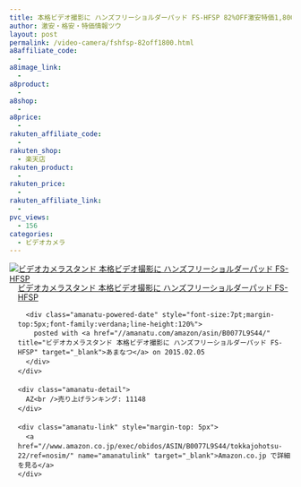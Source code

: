 ```yaml
---
title: 本格ビデオ撮影に ハンズフリーショルダーパッド FS-HFSP 82%OFF激安特価1,800円台！送料無料！
author: 激安・格安・特価情報ツウ
layout: post
permalink: /video-camera/fshfsp-82off1800.html
a8affiliate_code:
  -
a8image_link:
  -
a8product:
  -
a8shop:
  -
a8price:
  -
rakuten_affiliate_code:
  -
rakuten_shop:
  - 楽天店
rakuten_product:
  -
rakuten_price:
  -
rakuten_affiliate_link:
  -
pvc_views:
  - 156
categories:
  - ビデオカメラ
---
```

<div class="amanatu-box" style="margin-bottom:0px;">
  <div class="amanatu-image" style="float:left;">
    <a href="//www.amazon.co.jp/exec/obidos/ASIN/B0077L9S44/tokkajohotsu-22/ref=nosim/" name="amanatulink" target="_blank"><img src="//i2.wp.com/ecx.images-amazon.com/images/I/4139o2dka6L._SL160_.jpg?w=546" alt="ビデオカメラスタンド 本格ビデオ撮影に ハンズフリーショルダーパッド FS-HFSP" style="border: none;" data-recalc-dims="1" /></a>
  </div>

  <div class="amanatu-info" style="float:left;margin-left:15px;line-height:120%">
    <div class="amanatu-name" style="margin-bottom:10px;line-height:120%">
      <a href="//www.amazon.co.jp/exec/obidos/ASIN/B0077L9S44/tokkajohotsu-22/ref=nosim/" name="amanatulink" target="_blank">ビデオカメラスタンド 本格ビデオ撮影に ハンズフリーショルダーパッド FS-HFSP</a>

      <div class="amanatu-powered-date" style="font-size:7pt;margin-top:5px;font-family:verdana;line-height:120%">
        posted with <a href="//amanatu.com/amazon/asin/B0077L9S44/" title="ビデオカメラスタンド 本格ビデオ撮影に ハンズフリーショルダーパッド FS-HFSP" target="_blank">あまなつ</a> on 2015.02.05
      </div>
    </div>

    <div class="amanatu-detail">
      AZ<br />売り上げランキング: 11148
    </div>

    <div class="amanatu-link" style="margin-top: 5px">
      <a href="//www.amazon.co.jp/exec/obidos/ASIN/B0077L9S44/tokkajohotsu-22/ref=nosim/" name="amanatulink" target="_blank">Amazon.co.jp で詳細を見る</a>
    </div>
  </div>

  <div class="amanatu-footer" style="clear: left">
  </div>
</div>